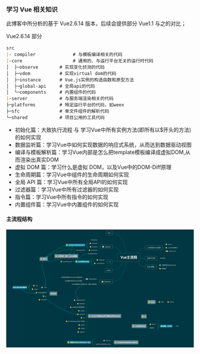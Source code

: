 ### 学习 Vue 相关知识

此博客中所分析的基于 Vue2.6.14 版本，后续会提供部分 Vue1.1 与之的对比；


Vue2.6.14 部分


```md
src
|- compiler              # 与模板编译相关的代码
|-core                   # 通用的、与运行平台无关的运行时代码
│  ├─observe        # 实现变化侦测的代码
│  ├─vdom           # 实现virtual dom的代码
│  ├─instance       # Vue.js实例的构造函数和原型方法
│  ├─global-api     # 全局api的代码
│  └─components     # 内置组件的代码
|-server            # 与服务端渲染相关的代码
├─platforms         # 特定运行平台的代码，如weex
├─sfc               # 单文件组件的解析代码
└─shared            # 项目公用的工具代码
```

+ 初始化篇：大致执行流程 与 学习Vue中所有实例方法(即所有以$开头的方法)的如何实现
+ 数据监听篇：学习Vue中如何实现数据的响应式系统，从而达到数据驱动视图
+ 编译与模板解析篇：学习Vue内部是怎么把template模板编译成虚拟DOM,从而渲染出真实DOM
+ 虚拟 DOM 篇：学习什么是虚拟 DOM，以及Vue中的DOM-Diff原理
+ 生命周期篇：学习Vue中组件的生命周期如何实现
+ 全局 API 篇：学习Vue中所有全局API的如何实现
+ 过滤器篇：学习Vue中所有过滤器的如何实现
+ 指令篇：学习Vue中所有指令的如何实现
+ 内置组件篇：学习Vue中内置组件的如何实现


#### 主流程结构

![流程 text](./vue.png "title")
